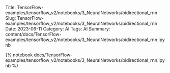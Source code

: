 Title: TensorFlow-examples/tensorflow_v2/notebooks/3_NeuralNetworks/bidirectional_rnn
Slug: TensorFlow-examples/tensorflow_v2/notebooks/3_NeuralNetworks/bidirectional_rnn
Date: 2023-06-11
Category: AI
Tags: AI
Summary: content/docs/TensorFlow-examples/tensorflow_v2/notebooks/3_NeuralNetworks/bidirectional_rnn.ipynb

{% notebook docs/TensorFlow-examples/tensorflow_v2/notebooks/3_NeuralNetworks/bidirectional_rnn.ipynb %}